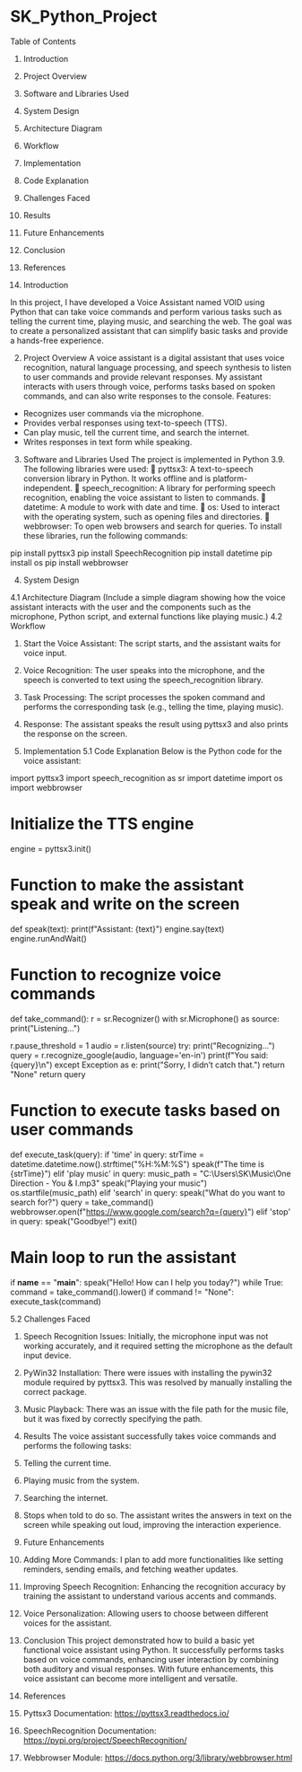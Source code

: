 # SK_Python_Project


Table of Contents
1. Introduction
2. Project Overview
3. Software and Libraries Used
4. System Design
1. Architecture Diagram
2. Workflow
5. Implementation
1. Code Explanation
2. Challenges Faced
6. Results
7. Future Enhancements
8. Conclusion
9. References

1. Introduction

In this project, I have developed a Voice Assistant named VOID using Python that can take
voice commands and perform various tasks such as telling the current time, playing music,
and searching the web. The goal was to create a personalized assistant that can simplify
basic tasks and provide a hands-free experience.

2. Project Overview
A voice assistant is a digital assistant that uses voice recognition, natural language
processing, and speech synthesis to listen to user commands and provide relevant
responses. My assistant interacts with users through voice, performs tasks based on spoken
commands, and can also write responses to the console.
Features:
- Recognizes user commands via the microphone.
- Provides verbal responses using text-to-speech (TTS).
- Can play music, tell the current time, and search the internet.
- Writes responses in text form while speaking.

3. Software and Libraries Used
The project is implemented in Python 3.9. The following libraries were used:
 pyttsx3: A text-to-speech conversion library in Python. It works offline and is
platform-independent.
 speech_recognition: A library for performing speech recognition, enabling the
voice assistant to listen to commands.
 datetime: A module to work with date and time.
 os: Used to interact with the operating system, such as opening files and directories.
 webbrowser: To open web browsers and search for queries.
To install these libraries, run the following commands:

pip install pyttsx3
pip install SpeechRecognition
pip install datetime
pip install os
pip install webbrowser

4. System Design

4.1 Architecture Diagram
(Include a simple diagram showing how the voice assistant interacts with the user and the
components such as the microphone, Python script, and external functions like playing
music.)
4.2 Workflow
1. Start the Voice Assistant: The script starts, and the assistant waits for voice input.
2. Voice Recognition: The user speaks into the microphone, and the speech is converted to
text using the speech_recognition library.
3. Task Processing: The script processes the spoken command and performs the
corresponding task (e.g., telling the time, playing music).
4. Response: The assistant speaks the result using pyttsx3 and also prints the response on
the screen.

5. Implementation
5.1 Code Explanation
Below is the Python code for the voice assistant:

import pyttsx3
import speech_recognition as sr
import datetime
import os
import webbrowser
# Initialize the TTS engine
engine = pyttsx3.init()
# Function to make the assistant speak and write on the screen
def speak(text):
print(f&quot;Assistant: {text}&quot;)
engine.say(text)
engine.runAndWait()
# Function to recognize voice commands
def take_command():
r = sr.Recognizer()
with sr.Microphone() as source:
print(&quot;Listening...&quot;)

r.pause_threshold = 1
audio = r.listen(source)
try:
print(&quot;Recognizing...&quot;)
query = r.recognize_google(audio, language=&#39;en-in&#39;)
print(f&quot;You said: {query}\n&quot;)
except Exception as e:
print(&quot;Sorry, I didn’t catch that.&quot;)
return &quot;None&quot;
return query
# Function to execute tasks based on user commands
def execute_task(query):
if &#39;time&#39; in query:
strTime = datetime.datetime.now().strftime(&quot;%H:%M:%S&quot;)
speak(f&quot;The time is {strTime}&quot;)
elif &#39;play music&#39; in query:
music_path = &quot;C:\Users\SK\Music\One Direction - You &amp; I.mp3&quot;
speak(&quot;Playing your music&quot;)
os.startfile(music_path)
elif &#39;search&#39; in query:
speak(&quot;What do you want to search for?&quot;)
query = take_command()
webbrowser.open(f&quot;https://www.google.com/search?q={query}&quot;)
elif &#39;stop&#39; in query:
speak(&quot;Goodbye!&quot;)
exit()
# Main loop to run the assistant
if __name__ == &quot;__main__&quot;:
speak(&quot;Hello! How can I help you today?&quot;)
while True:
command = take_command().lower()
if command != &quot;None&quot;:
execute_task(command)

5.2 Challenges Faced
1. Speech Recognition Issues: Initially, the microphone input was not working accurately,
and it required setting the microphone as the default input device.
2. PyWin32 Installation: There were issues with installing the pywin32 module required
by pyttsx3. This was resolved by manually installing the correct package.

3. Music Playback: There was an issue with the file path for the music file, but it was fixed
by correctly specifying the path.

6. Results
The voice assistant successfully takes voice commands and performs the following tasks:
1. Telling the current time.
2. Playing music from the system.
3. Searching the internet.
4. Stops when told to do so.
The assistant writes the answers in text on the screen while speaking out loud, improving
the interaction experience.

7. Future Enhancements
1. Adding More Commands: I plan to add more functionalities like setting reminders,
sending emails, and fetching weather updates.
2. Improving Speech Recognition: Enhancing the recognition accuracy by training the
assistant to understand various accents and commands.
3. Voice Personalization: Allowing users to choose between different voices for the
assistant.

8. Conclusion
This project demonstrated how to build a basic yet functional voice assistant using Python.
It successfully performs tasks based on voice commands, enhancing user interaction by
combining both auditory and visual responses. With future enhancements, this voice
assistant can become more intelligent and versatile.

9. References
1. Pyttsx3 Documentation: https://pyttsx3.readthedocs.io/
2. SpeechRecognition Documentation: https://pypi.org/project/SpeechRecognition/
3. Webbrowser Module: https://docs.python.org/3/library/webbrowser.html
